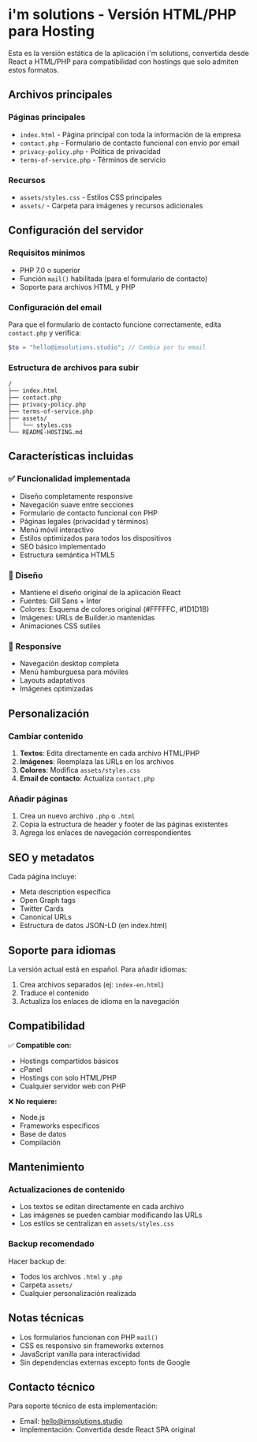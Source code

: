# i'm solutions - Versión HTML/PHP para Hosting

Esta es la versión estática de la aplicación i'm solutions, convertida desde React a HTML/PHP para compatibilidad con hostings que solo admiten estos formatos.

## Archivos principales

### Páginas principales

- `index.html` - Página principal con toda la información de la empresa
- `contact.php` - Formulario de contacto funcional con envío por email
- `privacy-policy.php` - Política de privacidad
- `terms-of-service.php` - Términos de servicio

### Recursos

- `assets/styles.css` - Estilos CSS principales
- `assets/` - Carpeta para imágenes y recursos adicionales

## Configuración del servidor

### Requisitos mínimos

- PHP 7.0 o superior
- Función `mail()` habilitada (para el formulario de contacto)
- Soporte para archivos HTML y PHP

### Configuración del email

Para que el formulario de contacto funcione correctamente, edita `contact.php` y verifica:

```php
$to = "hello@imsolutions.studio"; // Cambia por tu email
```

### Estructura de archivos para subir

```
/
├── index.html
├── contact.php
├── privacy-policy.php
├── terms-of-service.php
├── assets/
│   └── styles.css
└── README-HOSTING.md
```

## Características incluidas

### ✅ Funcionalidad implementada

- Diseño completamente responsive
- Navegación suave entre secciones
- Formulario de contacto funcional con PHP
- Páginas legales (privacidad y términos)
- Menú móvil interactivo
- Estilos optimizados para todos los dispositivos
- SEO básico implementado
- Estructura semántica HTML5

### 🎨 Diseño

- Mantiene el diseño original de la aplicación React
- Fuentes: Gill Sans + Inter
- Colores: Esquema de colores original (#FFFFFC, #1D1D1B)
- Imágenes: URLs de Builder.io mantenidas
- Animaciones CSS sutiles

### 📱 Responsive

- Navegación desktop completa
- Menú hamburguesa para móviles
- Layouts adaptativos
- Imágenes optimizadas

## Personalización

### Cambiar contenido

1. **Textos**: Edita directamente en cada archivo HTML/PHP
2. **Imágenes**: Reemplaza las URLs en los archivos
3. **Colores**: Modifica `assets/styles.css`
4. **Email de contacto**: Actualiza `contact.php`

### Añadir páginas

1. Crea un nuevo archivo `.php` o `.html`
2. Copia la estructura de header y footer de las páginas existentes
3. Agrega los enlaces de navegación correspondientes

## SEO y metadatos

Cada página incluye:

- Meta description específica
- Open Graph tags
- Twitter Cards
- Canonical URLs
- Estructura de datos JSON-LD (en index.html)

## Soporte para idiomas

La versión actual está en español. Para añadir idiomas:

1. Crea archivos separados (ej: `index-en.html`)
2. Traduce el contenido
3. Actualiza los enlaces de idioma en la navegación

## Compatibilidad

✅ **Compatible con:**

- Hostings compartidos básicos
- cPanel
- Hostings con solo HTML/PHP
- Cualquier servidor web con PHP

❌ **No requiere:**

- Node.js
- Frameworks específicos
- Base de datos
- Compilación

## Mantenimiento

### Actualizaciones de contenido

- Los textos se editan directamente en cada archivo
- Las imágenes se pueden cambiar modificando las URLs
- Los estilos se centralizan en `assets/styles.css`

### Backup recomendado

Hacer backup de:

- Todos los archivos `.html` y `.php`
- Carpeta `assets/`
- Cualquier personalización realizada

## Notas técnicas

- Los formularios funcionan con PHP `mail()`
- CSS es responsivo sin frameworks externos
- JavaScript vanilla para interactividad
- Sin dependencias externas excepto fonts de Google

## Contacto técnico

Para soporte técnico de esta implementación:

- Email: hello@imsolutions.studio
- Implementación: Convertida desde React SPA original
